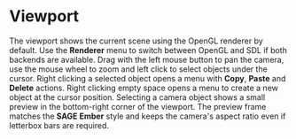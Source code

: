 # Viewport

The viewport shows the current scene using the OpenGL renderer by default.
Use the **Renderer** menu to switch between OpenGL and SDL if both backends are available.
Drag with the left mouse button to pan the camera, use the mouse wheel to zoom
and left click to select objects under the cursor.
Right clicking a selected object opens a menu with **Copy**, **Paste** and
**Delete** actions. Right clicking empty space opens a menu to create a new
object at the cursor position. Selecting a camera object shows a small preview
in the bottom-right corner of the viewport. The preview frame matches the
**SAGE Ember** style and keeps the camera's aspect ratio even if letterbox bars
are required.
